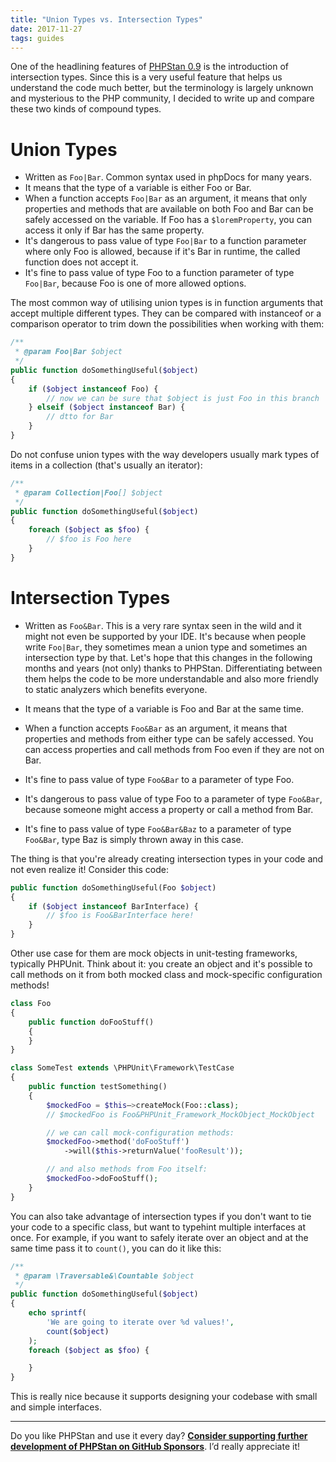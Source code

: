 ```yaml
---
title: "Union Types vs. Intersection Types"
date: 2017-11-27
tags: guides
---
```


One of the headlining features of [PHPStan 0.9](/blog/phpstan-0-9-a-huge-leap-forward) is the introduction of intersection types. Since this is a very useful feature that helps us understand the code much better, but the terminology is largely unknown and mysterious to the PHP community, I decided to write up and compare these two kinds of compound types.

# Union Types

- Written as `Foo|Bar`. Common syntax used in phpDocs for many years.
- It means that the type of a variable is either Foo or Bar.
- When a function accepts `Foo|Bar` as an argument, it means that only properties and methods that are available on both Foo and Bar can be safely accessed on the variable. If Foo has a `$loremProperty`, you can access it only if Bar has the same property.
- It's dangerous to pass value of type `Foo|Bar` to a function parameter where only Foo is allowed, because if it's Bar in runtime, the called function does not accept it.
- It's fine to pass value of type Foo to a function parameter of type `Foo|Bar`, because Foo is one of more allowed options.

The most common way of utilising union types is in function arguments that accept multiple different types. They can be compared with instanceof or a comparison operator to trim down the possibilities when working with them:

```php
/**
 * @param Foo|Bar $object
 */
public function doSomethingUseful($object)
{
    if ($object instanceof Foo) {
        // now we can be sure that $object is just Foo in this branch
    } elseif ($object instanceof Bar) {
        // dtto for Bar
    }
}
```

Do not confuse union types with the way developers usually mark types of items in a collection (that's usually an iterator):

```php
/**
 * @param Collection|Foo[] $object
 */
public function doSomethingUseful($object)
{
    foreach ($object as $foo) {
        // $foo is Foo here
    }
}
```

# Intersection Types

- Written as `Foo&Bar`. This is a very rare syntax seen in the wild and it might not even be supported by your IDE. It's because when people write `Foo|Bar`, they sometimes mean a union type and sometimes an intersection type by that. Let's hope that this changes in the following months and years (not only) thanks to PHPStan. Differentiating between them helps the code to be more understandable and also more friendly to static analyzers which benefits everyone.

- It means that the type of a variable is Foo and Bar at the same time.

- When a function accepts `Foo&Bar` as an argument, it means that properties and methods from either type can be safely accessed. You can access properties and call methods from Foo even if they are not on Bar.

- It's fine to pass value of type `Foo&Bar` to a parameter of type Foo.

- It's dangerous to pass value of type Foo to a parameter of type `Foo&Bar`, because someone might access a property or call a method from Bar.

- It's fine to pass value of type `Foo&Bar&Baz` to a parameter of type `Foo&Bar`, type Baz is simply thrown away in this case.

The thing is that you're already creating intersection types in your code and not even realize it! Consider this code:

```php
public function doSomethingUseful(Foo $object)
{
    if ($object instanceof BarInterface) {
        // $foo is Foo&BarInterface here!
    }
}
```

Other use case for them are mock objects in unit-testing frameworks, typically PHPUnit. Think about it: you create an object and it's possible to call methods on it from both mocked class and mock-specific configuration methods!

```php
class Foo
{
    public function doFooStuff()
    {
    }
}

class SomeTest extends \PHPUnit\Framework\TestCase
{
    public function testSomething()
    {
        $mockedFoo = $this–>createMock(Foo::class);
        // $mockedFoo is Foo&PHPUnit_Framework_MockObject_MockObject

        // we can call mock-configuration methods:
        $mockedFoo->method('doFooStuff')
            ->will($this->returnValue('fooResult'));

        // and also methods from Foo itself:
        $mockedFoo->doFooStuff();
    }
}
```

You can also take advantage of intersection types if you don't want to tie your code to a specific class, but want to typehint multiple interfaces at once. For example, if you want to safely iterate over an object and at the same time pass it to `count()`, you can do it like this:

```php
/**
 * @param \Traversable&\Countable $object
 */
public function doSomethingUseful($object)
{
    echo sprintf(
        'We are going to iterate over %d values!',
        count($object)
    );
    foreach ($object as $foo) {

    }
}
```

This is really nice because it supports designing your codebase with small and simple interfaces.

---

Do you like PHPStan and use it every day? [**Consider supporting further development of PHPStan on GitHub Sponsors**](https://github.com/sponsors/ondrejmirtes/). I’d really appreciate it!

